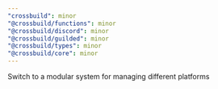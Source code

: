 ```yaml
---
"crossbuild": minor
"@crossbuild/functions": minor
"@crossbuild/discord": minor
"@crossbuild/guilded": minor
"@crossbuild/types": minor
"@crossbuild/core": minor
---
```


Switch to a modular system for managing different platforms
